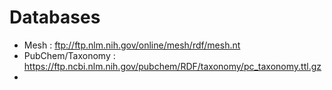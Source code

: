 # Databases

- Mesh : ftp://ftp.nlm.nih.gov/online/mesh/rdf/mesh.nt
- PubChem/Taxonomy : https://ftp.ncbi.nlm.nih.gov/pubchem/RDF/taxonomy/pc_taxonomy.ttl.gz
-  